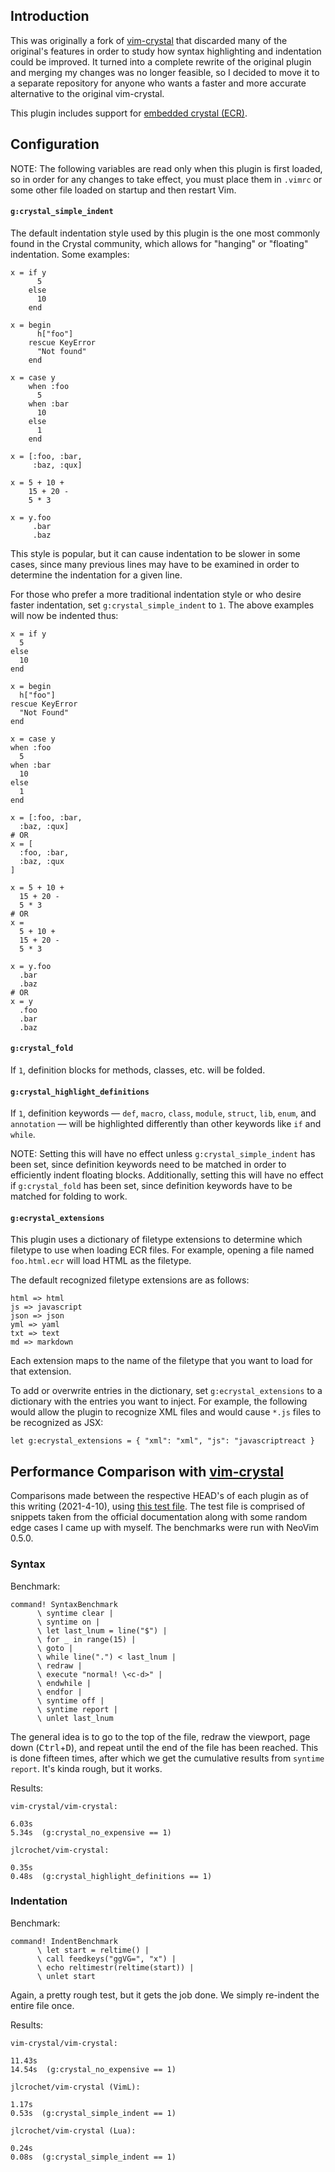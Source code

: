 ## Introduction

This was originally a fork of [vim-crystal](https://github.com/vim-crystal/vim-crystal) that discarded many of the original's features in order to study how syntax highlighting and indentation could be improved. It turned into a complete rewrite of the original plugin and merging my changes was no longer feasible, so I decided to move it to a separate repository for anyone who wants a faster and more accurate alternative to the original vim-crystal.

This plugin includes support for [embedded crystal (ECR)](https://crystal-lang.org/api/latest/ECR.html).

## Configuration

NOTE: The following variables are read only when this plugin is first loaded, so in order for any changes to take effect, you must place them in `.vimrc` or some other file loaded on startup and then restart Vim.

#### `g:crystal_simple_indent`

The default indentation style used by this plugin is the one most commonly found in the Crystal community, which allows for "hanging" or "floating" indentation. Some examples:

    x = if y
          5
        else
          10
        end

    x = begin
          h["foo"]
        rescue KeyError
          "Not found"
        end

    x = case y
        when :foo
          5
        when :bar
          10
        else
          1
        end

    x = [:foo, :bar,
         :baz, :qux]

    x = 5 + 10 +
        15 + 20 -
        5 * 3

    x = y.foo
         .bar
         .baz

This style is popular, but it can cause indentation to be slower in some cases, since many previous lines may have to be examined in order to determine the indentation for a given line.

For those who prefer a more traditional indentation style or who desire faster indentation, set `g:crystal_simple_indent` to `1`. The above examples will now be indented thus:

    x = if y
      5
    else
      10
    end

    x = begin
      h["foo"]
    rescue KeyError
      "Not Found"
    end

    x = case y
    when :foo
      5
    when :bar
      10
    else
      1
    end

    x = [:foo, :bar,
      :baz, :qux]
    # OR
    x = [
      :foo, :bar,
      :baz, :qux
    ]

    x = 5 + 10 +
      15 + 20 -
      5 * 3
    # OR
    x =
      5 + 10 +
      15 + 20 -
      5 * 3

    x = y.foo
      .bar
      .baz
    # OR
    x = y
      .foo
      .bar
      .baz

#### `g:crystal_fold`

If `1`, definition blocks for methods, classes, etc. will be folded.

#### `g:crystal_highlight_definitions`

If `1`, definition keywords &mdash; `def`, `macro`, `class`, `module`, `struct`, `lib`, `enum`, and `annotation` &mdash; will be highlighted differently than other keywords like `if` and `while`.

NOTE: Setting this will have no effect unless `g:crystal_simple_indent` has been set, since definition keywords need to be matched in order to efficiently indent floating blocks. Additionally, setting this will have no effect if `g:crystal_fold` has been set, since definition keywords have to be matched for folding to work.

#### `g:ecrystal_extensions`

This plugin uses a dictionary of filetype extensions to determine which filetype to use when loading ECR files. For example, opening a file named `foo.html.ecr` will load HTML as the filetype.

The default recognized filetype extensions are as follows:

    html => html
    js => javascript
    json => json
    yml => yaml
    txt => text
    md => markdown

Each extension maps to the name of the filetype that you want to load for that extension.

To add or overwrite entries in the dictionary, set `g:ecrystal_extensions` to a dictionary with the entries you want to inject. For example, the following would allow the plugin to recognize XML files and would cause `*.js` files to be recognized as JSX:

    let g:ecrystal_extensions = { "xml": "xml", "js": "javascriptreact }

## Performance Comparison with [vim-crystal](https://github.com/vim-crystal/vim-crystal)

Comparisons made between the respective HEAD's of each plugin as of this writing (2021-4-10), using [this test file](https://gist.github.com/jlcrochet/720c5a83aa15eef2d2eda2c05bc5b2f1). The test file is comprised of snippets taken from the official documentation along with some random edge cases I came up with myself. The benchmarks were run with NeoVim 0.5.0.

### Syntax

Benchmark:

    command! SyntaxBenchmark
          \ syntime clear |
          \ syntime on |
          \ let last_lnum = line("$") |
          \ for _ in range(15) |
          \ goto |
          \ while line(".") < last_lnum |
          \ redraw |
          \ execute "normal! \<c-d>" |
          \ endwhile |
          \ endfor |
          \ syntime off |
          \ syntime report |
          \ unlet last_lnum

The general idea is to go to the top of the file, redraw the viewport, page down (<kbd>Ctrl</kbd>+<kbd>D</kbd>), and repeat until the end of the file has been reached. This is done fifteen times, after which we get the cumulative results from `syntime report`. It's kinda rough, but it works.

Results:

    vim-crystal/vim-crystal:

    6.03s
    5.34s  (g:crystal_no_expensive == 1)

    jlcrochet/vim-crystal:

    0.35s
    0.48s  (g:crystal_highlight_definitions == 1)

### Indentation

Benchmark:

    command! IndentBenchmark
          \ let start = reltime() |
          \ call feedkeys("ggVG=", "x") |
          \ echo reltimestr(reltime(start)) |
          \ unlet start

Again, a pretty rough test, but it gets the job done. We simply re-indent the entire file once.

Results:

    vim-crystal/vim-crystal:

    11.43s
    14.54s  (g:crystal_no_expensive == 1)

    jlcrochet/vim-crystal (VimL):

    1.17s
    0.53s  (g:crystal_simple_indent == 1)

    jlcrochet/vim-crystal (Lua):

    0.24s
    0.08s  (g:crystal_simple_indent == 1)
